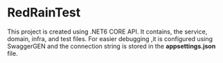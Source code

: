 # RedRainTest
This project is created using .NET6 CORE API.
It contains, the service, domain, infra, and test files.
For easier debugging ,it is configured using SwaggerGEN and the connection string is stored in the **appsettings.json** file.
